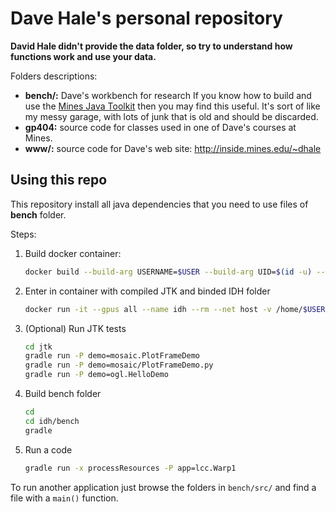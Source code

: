 # Dave Hale's personal repository

__David Hale didn't provide the data folder, so try to understand how functions work and use your data.__

Folders descriptions:

* __bench/:__ Dave's workbench for research
If you know how to build and use the [Mines Java Toolkit](https://github.com/MinesJTK/jtk) then you may find this useful. 
It's sort of like my messy garage, with lots of junk that is old 
and should be discarded.
* __gp404:__ source code for classes used in one of Dave's courses at Mines.
* __www/:__ source code for Dave's web site: http://inside.mines.edu/~dhale

## Using this repo

This repository install all java dependencies that you need to use files of __bench__ folder.

Steps:

1. Build docker container:

    ``` bash
    docker build --build-arg USERNAME=$USER --build-arg UID=$(id -u) --build-arg GID=$(id -g) -t hale/idh:latest .
    ```

2. Enter in container with compiled JTK and binded IDH folder

    ``` bash
    docker run -it --gpus all --name idh --rm --net host -v /home/$USER/idh:/home/$USER/idh -v /home/$USER/idh/data:/data -v /tmp/.X11-unix:/tmp/.X11-unix -v /etc/resolv.conf:/etc/resolv.conf -v /usr/lib/nvidia:/usr/lib/nvidia -e DISPLAY=$DISPLAY -e XAUTHORITY -e NVIDIA_DRIVER_CAPABILITIES=all hale/idh:latest bash
    ```

3. (Optional) Run JTK tests

    ``` bash
    cd jtk
    gradle run -P demo=mosaic.PlotFrameDemo
    gradle run -P demo=mosaic/PlotFrameDemo.py
    gradle run -P demo=ogl.HelloDemo
    ```

4. Build bench folder

    ``` bash
    cd 
    cd idh/bench
    gradle 
    ```

5. Run a code

    ``` bash
    gradle run -x processResources -P app=lcc.Warp1
    ```

To run another application just browse the folders in `bench/src/` and find a file with a `main()` function.
